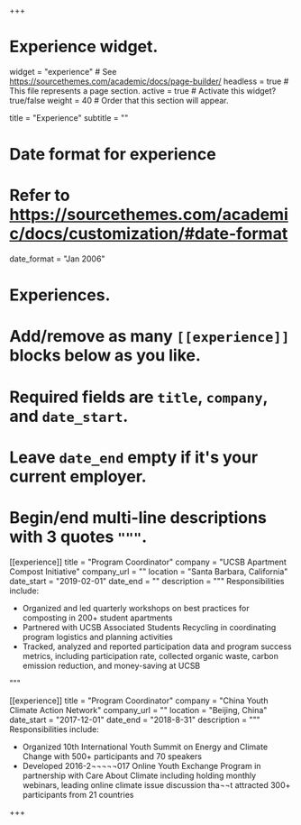 +++
# Experience widget.
widget = "experience"  # See https://sourcethemes.com/academic/docs/page-builder/
headless = true  # This file represents a page section.
active = true  # Activate this widget? true/false
weight = 40  # Order that this section will appear.

title = "Experience"
subtitle = ""

# Date format for experience
#   Refer to https://sourcethemes.com/academic/docs/customization/#date-format
date_format = "Jan 2006"

# Experiences.
#   Add/remove as many `[[experience]]` blocks below as you like.
#   Required fields are `title`, `company`, and `date_start`.
#   Leave `date_end` empty if it's your current employer.
#   Begin/end multi-line descriptions with 3 quotes `"""`.
[[experience]]
  title = "Program Coordinator"
  company = "UCSB Apartment Compost Initiative"
  company_url = ""
  location = "Santa Barbara, California"
  date_start = "2019-02-01"
  date_end = ""
  description = """
  Responsibilities include:
  
*	Organized and led quarterly workshops on best practices for composting in 200+ student apartments 
*	Partnered with UCSB Associated Students Recycling in coordinating program logistics and planning activities
*	Tracked, analyzed and reported participation data and program success metrics, including participation rate, collected organic waste, carbon emission reduction, and money-saving at UCSB

  """

[[experience]]
  title = "Program Coordinator"
  company = "China Youth Climate Action Network"
  company_url = ""
  location = "Beijing, China"
  date_start = "2017-12-01"
  date_end = "2018-8-31"
  description = """
  Responsibilities include:
  
*	Organized 10th International Youth Summit on Energy and Climate Change with 500+ participants and 70 speakers
*	Developed 2016-2¬¬¬¬¬017 Online Youth Exchange Program in partnership with Care About Climate including holding monthly webinars, leading online climate issue discussion tha¬¬t attracted 300+ participants from 21 countries

+++
